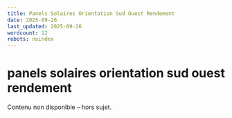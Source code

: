 ```yaml
---
title: Panels Solaires Orientation Sud Ouest Rendement
date: 2025-09-26
last_updated: 2025-09-26
wordcount: 12
robots: noindex
---
```


# panels solaires orientation sud ouest rendement

Contenu non disponible – hors sujet.